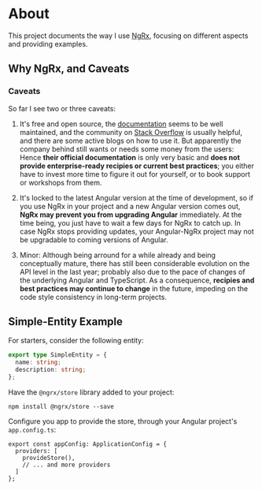 # About

This project documents the way I use [NgRx](https://ngrx.io/),
focusing on different aspects and providing examples.

## Why NgRx, and Caveats

### Caveats

So far I see two or three caveats:

1. It's free and open source, the [documentation](https://ngrx.io/docs) seems to be well maintained,
   and the community on [Stack Overflow](https://stackoverflow.com/questions/tagged/ngrx) is usually
   helpful, and there are some active blogs on how to use it. But apparently the company behind still
   wants or needs some money from the users: Hence **their official documentation** is only very basic and
   **does not provide enterprise-ready recipies or current best practices**; you either have to invest
   more time to figure it out for yourself, or to book support or workshops from them.

2. It's locked to the latest Angular version at the time of development, so if you use NgRx in your
   project and a new Angular version comes out, **NgRx may prevent you from upgrading Angular** immediately.
   At the time being, you just have to wait a few days for NgRx to catch up. In case NgRx stops
   providing updates, your Angular-NgRx project may not be upgradable to coming versions of Angular.

3. Minor: Although being arround for a while already and being conceptually mature, there has still been
   considerable evolution on the API level in the last year; probably also due to the pace of changes of
   the underlying Angular and TypeScript. As a consequence, **recipies and best practices may continue to change**
   in the future, impeding on the code style consistency in long-term projects.


## Simple-Entity Example

For starters, consider the following entity:

```typescript
export type SimpleEntity = {
  name: string;
  description: string;
};
```

Have the `@ngrx/store` library added to your project:

```
npm install @ngrx/store --save
```

Configure you app to provide the store, through your Angular project's `app.config.ts`:

```
export const appConfig: ApplicationConfig = {
  providers: [
    provideStore(),
    // ... and more providers
  ]
};

```
